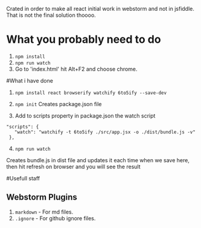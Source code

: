 
Crated in order to make all react initial work in webstorm and not in jsfiddle.
That is not the final solution thoooo.

# What you probably need to do
1. `npm install`
2. `npm run watch`
3. Go to 'index.html' hit Alt+F2 and choose chrome.

#What i have done
1. `npm install react browserify watchify 6to5ify --save-dev`
2. `npm init` Creates package.json file

3. Add to scripts property in package.json the watch script
 ```
 "scripts": {
    "watch": "watchify -t 6to5ify ./src/app.jsx -o ./dist/bundle.js -v"
  },
  ```
  
4. `npm run watch`

Creates bundle.js in dist file and updates it each time when we save here, then hit refresh on browser and you will see the result

#Usefull staff

## Webstorm Plugins
1. `markdown` - For md files.
2. `.ignore` - For github ignore files.


